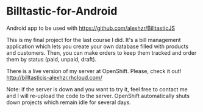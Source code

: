 # Billtastic-for-Android
Android app to be used with https://github.com/alexhzr/BilltasticJS

This is my final project for the last course I did. It's a bill management application which lets you create your own database filled with products and customers. Then, you can make orders to keep them tracked and order them by status (paid, unpaid, draft). 

There is a live version of my server at OpenShift. Please, check it out! http://billtasticjs-alexhzr.rhcloud.com/

Note: if the server is down and you want to try it, feel free to contact me and I will re-upload the code to the server. OpenShift automatically shuts down projects which remain idle for several days.
